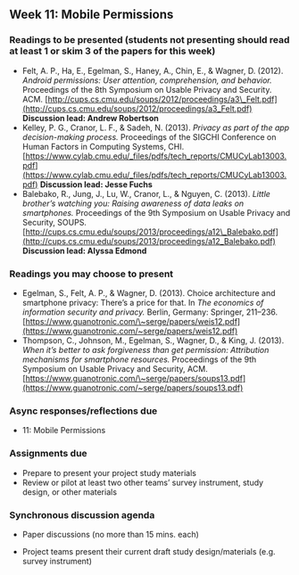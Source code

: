 ## Week 11: Mobile Permissions

### Readings to be presented (students not presenting should read at least 1 or skim 3 of the papers for this week) 

  - Felt, A. P., Ha, E., Egelman, S., Haney, A., Chin, E., & Wagner, D. (2012). *Android permissions: User attention, comprehension, and behavior.* Proceedings of the 8th Symposium on Usable Privacy and Security. ACM. [http://cups.cs.cmu.edu/soups/2012/proceedings/a3\_Felt.pdf](http://cups.cs.cmu.edu/soups/2012/proceedings/a3_Felt.pdf) **Discussion lead: Andrew Robertson**
  - Kelley, P. G., Cranor, L. F., & Sadeh, N. (2013). *Privacy as part of the app decision*-*making process.* Proceedings of the SIGCHI Conference on Human Factors in Computing Systems, CHI.  [https://www.cylab.cmu.edu/_files/pdfs/tech_reports/CMUCyLab13003.pdf](https://www.cylab.cmu.edu/_files/pdfs/tech_reports/CMUCyLab13003.pdf) **Discussion lead: Jesse Fuchs**
  - Balebako, R., Jung, J., Lu, W., Cranor, L., & Nguyen, C. (2013). *Little brother’s watching you: Raising awareness of data leaks on smartphones.* Proceedings of the 9th Symposium on Usable Privacy and Security, SOUPS. [http://cups.cs.cmu.edu/soups/2013/proceedings/a12\_Balebako.pdf](http://cups.cs.cmu.edu/soups/2013/proceedings/a12_Balebako.pdf)  **Discussion lead: Alyssa Edmond**

### Readings you may choose to present

  - Egelman, S., Felt, A. P., & Wagner, D. (2013). Choice architecture and smartphone privacy: There’s a price for that. In *The economics of information security and privacy.* Berlin, Germany: Springer, 211–236. [https://www.guanotronic.com/\~serge/papers/weis12.pdf](https://www.guanotronic.com/~serge/papers/weis12.pdf)
  - Thompson, C., Johnson, M., Egelman, S., Wagner, D., & King, J. (2013). *When it’s better to ask forgiveness than get permission: Attribution mechanisms for smartphone resources.* Proceedings of the 9th Symposium on Usable Privacy and Security, ACM. [https://www.guanotronic.com/\~serge/papers/soups13.pdf](https://www.guanotronic.com/~serge/papers/soups13.pdf)

### Async responses/reflections due

  - 11: Mobile Permissions


### Assignments due

  - Prepare to present your project study materials
  - Review or pilot at least two other teams’ survey instrument, study design, or other materials


### Synchronous discussion agenda

  - Paper discussions (no more than 15 mins. each)

  - Project teams present their current draft study design/materials (e.g. survey instrument)

